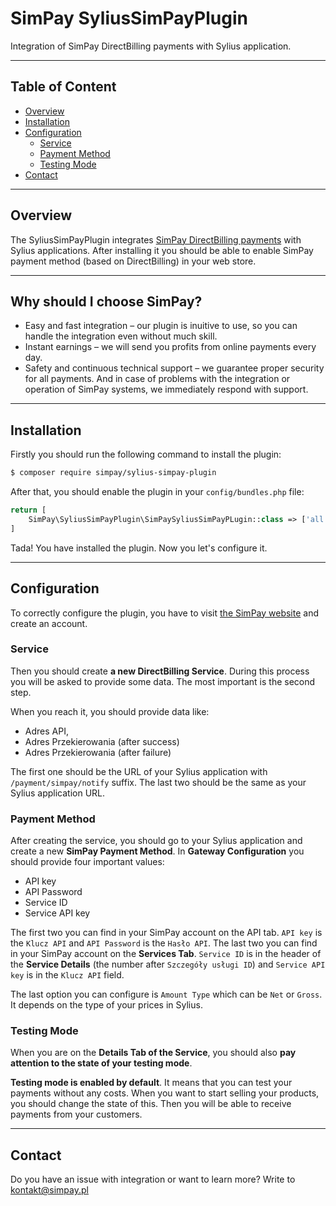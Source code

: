 
# SimPay SyliusSimPayPlugin
Integration of SimPay DirectBilling payments with Sylius application.

---

## Table of Content

* [Overview](#overview)
* [Installation](#installation)
* [Configuration](#configuration)
  * [Service](#service)
  * [Payment Method](#payment-method)
  * [Testing Mode](#testing-mode)
* [Contact](#contact)


---

## Overview

The SyliusSimPayPlugin integrates [SimPay DirectBilling payments](https://www.simpay.pl/) with Sylius applications. 
After installing it you should be able to enable SimPay payment method (based on DirectBilling) in your web store.

---

## Why should I choose SimPay?

* Easy and fast integration – our plugin is inuitive to use, so you can handle the integration even without much skill.
* Instant earnings – we will send you profits from online payments every day.
* Safety and continuous technical support – we guarantee proper security for all payments. And in case of problems with the integration or operation of SimPay systems, we immediately respond with support.

---

## Installation

Firstly you should run the following command to install the plugin:

```bash
$ composer require simpay/sylius-simpay-plugin
```

After that, you should enable the plugin in your `config/bundles.php` file:

```php
return [
    SimPay\SyliusSimPayPlugin\SimPaySyliusSimPayPLugin::class => ['all' => true],
]
```

Tada! You have installed the plugin. Now you let's configure it.

---

## Configuration
To correctly configure the plugin, you have to visit [the SimPay website](https://www.simpay.pl/) and create an account.

### Service
Then you should create **a new DirectBilling Service**. During this process you will be asked to provide some data. The most important is the second step.

When you reach it, you should provide data like:
* Adres API,
* Adres Przekierowania (after success)
* Adres Przekierowania (after failure)

The first one should be the URL of your Sylius application with `/payment/simpay/notify` suffix. The last two should be the same as your Sylius application URL.

### Payment Method
After creating the service, you should go to your Sylius application and create a new **SimPay Payment Method**.
In **Gateway Configuration** you should provide four important values:
* API key
* API Password 
* Service ID
* Service API key

The first two you can find in your SimPay account on the API tab. `API key` is the `Klucz API` and `API Password` is the `Hasło API`.
The last two you can find in your SimPay account on the **Services Tab**.
`Service ID` is in the header of the **Service Details** (the number after `Szczegóły usługi ID`) and `Service API key` is in the `Klucz API` field.

The last option you can configure is `Amount Type` which can be `Net` or `Gross`. It depends on the type of your prices in Sylius.

### Testing Mode
When you are on the **Details Tab of the Service**, you should also **pay attention to the state of your testing mode**.

**Testing mode is enabled by default**. It means that you can test your payments without any costs.
When you want to start selling your products, you should change the state of this. Then you will be able to receive payments from your customers.

---

## Contact

Do you have an issue with integration or want to learn more? Write to kontakt@simpay.pl
